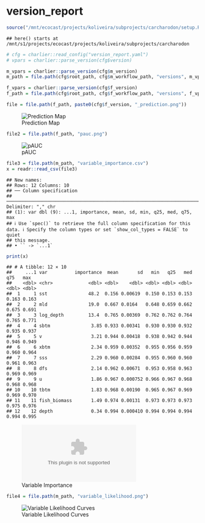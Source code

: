 version_report
================

``` r
source("/mnt/ecocast/projects/koliveira/subprojects/carcharodon/setup.R")
```

    ## here() starts at /mnt/s1/projects/ecocast/projects/koliveira/subprojects/carcharodon

``` r
# cfg = charlier::read_config("version_report.yaml")
# vpars = charlier::parse_version(cfg$version)

m_vpars = charlier::parse_version(cfg$m_version)
m_path = file.path(cfg$root_path, cfg$m_workflow_path, "versions", m_vpars[["major"]], m_vpars[["minor"]], cfg$m_version)

f_vpars = charlier::parse_version(cfg$f_version)
f_path = file.path(cfg$root_path, cfg$f_workflow_path, "versions", f_vpars[["major"]], f_vpars[["minor"]], cfg$f_version)
```

``` r
file = file.path(f_path, paste0(cfg$f_version, "_prediction.png"))
```

<figure>
<img
src="/mnt/s1/projects/ecocast/projects/koliveira/subprojects/carcharodon/workflows/forecast_workflow/versions/v01/0001/v01.0001.06/v01.0001.06_prediction.png"
alt="Prediction Map" />
<figcaption aria-hidden="true">Prediction Map</figcaption>
</figure>

``` r
file2 = file.path(f_path, "pauc.png")
```

<figure>
<img
src="/mnt/s1/projects/ecocast/projects/koliveira/subprojects/carcharodon/workflows/forecast_workflow/versions/v01/0001/v01.0001.06/pauc.png"
alt="pAUC" />
<figcaption aria-hidden="true">pAUC</figcaption>
</figure>

``` r
file3 = file.path(m_path, "variable_importance.csv")
x = readr::read_csv(file3)
```

    ## New names:
    ## Rows: 12 Columns: 10
    ## ── Column specification
    ## ──────────────────────────────────────────────────────────────────────────────────────────────────────────────────────── Delimiter: "," chr
    ## (1): var dbl (9): ...1, importance, mean, sd, min, q25, med, q75, max
    ## ℹ Use `spec()` to retrieve the full column specification for this data. ℹ Specify the column types or set `show_col_types = FALSE` to quiet
    ## this message.
    ## • `` -> `...1`

``` r
print(x)
```

    ## # A tibble: 12 × 10
    ##     ...1 var          importance  mean       sd   min   q25   med   q75   max
    ##    <dbl> <chr>             <dbl> <dbl>    <dbl> <dbl> <dbl> <dbl> <dbl> <dbl>
    ##  1     1 sst               48.2  0.156 0.00619  0.150 0.153 0.153 0.163 0.163
    ##  2     2 mld               19.0  0.667 0.0164   0.648 0.659 0.662 0.675 0.691
    ##  3     3 log_depth         13.4  0.765 0.00369  0.762 0.762 0.764 0.765 0.771
    ##  4     4 sbtm               3.85 0.933 0.00341  0.930 0.930 0.932 0.935 0.937
    ##  5     5 v                  3.21 0.944 0.00418  0.938 0.942 0.944 0.946 0.949
    ##  6     6 xbtm               2.34 0.959 0.00352  0.955 0.956 0.959 0.960 0.964
    ##  7     7 sss                2.29 0.960 0.00284  0.955 0.960 0.960 0.961 0.963
    ##  8     8 dfs                2.14 0.962 0.00671  0.953 0.958 0.963 0.969 0.969
    ##  9     9 u                  1.86 0.967 0.000752 0.966 0.967 0.968 0.968 0.968
    ## 10    10 tbtm               1.83 0.968 0.00190  0.965 0.967 0.969 0.969 0.970
    ## 11    11 fish_biomass       1.49 0.974 0.00131  0.973 0.973 0.973 0.975 0.976
    ## 12    12 depth              0.34 0.994 0.000410 0.994 0.994 0.994 0.994 0.995

<figure>
<embed
src="/mnt/s1/projects/ecocast/projects/koliveira/subprojects/carcharodon/workflows/modeling_workflow/versions/v01/000/v01.000.06/variable_importance.csv" />
<figcaption aria-hidden="true">Variable Importance</figcaption>
</figure>

``` r
file4 = file.path(m_path, "variable_likelihood.png")
```

<figure>
<img
src="/mnt/s1/projects/ecocast/projects/koliveira/subprojects/carcharodon/workflows/modeling_workflow/versions/v01/000/v01.000.06/variable_likelihood.png"
alt="Variable Likelihood Curves" />
<figcaption aria-hidden="true">Variable Likelihood Curves</figcaption>
</figure>
